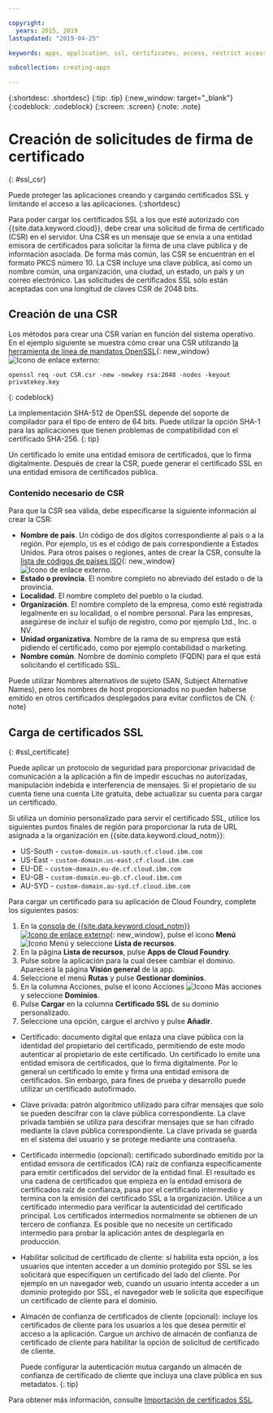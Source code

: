 ```yaml
---

copyright:
  years: 2015, 2019
lastupdated: "2019-04-25"

keywords: apps, application, ssl, certificates, access, restrict access, create, csr, upload, import

subcollection: creating-apps

---
```


{:shortdesc: .shortdesc}
{:tip: .tip}
{:new_window: target="_blank"}
{:codeblock: .codeblock}
{:screen: .screen}
{:note: .note}

# Creación de solicitudes de firma de certificado
{: #ssl_csr}

Puede proteger las aplicaciones creando y cargando certificados SSL y limitando el acceso a las aplicaciones.
{:shortdesc}

Para poder cargar los certificados SSL a los que esté autorizado con {{site.data.keyword.cloud}}, debe crear una solicitud de firma de certificado (CSR) en el servidor. Una CSR es un mensaje que se envía a una entidad emisora de certificados para solicitar la firma de una clave pública
y de información asociada. De forma más común, las CSR se encuentran en el formato PKCS número 10. La CSR incluye una clave pública, así como un nombre común, una organización, una ciudad, un estado, un país y un correo electrónico. Las solicitudes de certificados SSL
sólo están aceptadas con una longitud de claves CSR de 2048 bits.

## Creación de una CSR

Los métodos para crear una CSR varían en función del sistema operativo. En el ejemplo siguiente se muestra cómo crear una CSR utilizando [la herramienta de línea de mandatos OpenSSL](http://www.openssl.org/){: new_window} ![Icono de enlace externo](../icons/launch-glyph.svg "Icono de enlace externo"):

```
openssl req -out CSR.csr -new -newkey rsa:2048 -nodes -keyout privatekey.key
```
{: codeblock}

La implementación SHA-512 de OpenSSL depende del soporte de compilador para el tipo de entero de 64 bits. Puede utilizar la opción SHA-1 para las aplicaciones que tienen problemas de compatibilidad con el certificado SHA-256.
{: tip}

Un certificado lo emite una entidad emisora de certificados, que lo firma digitalmente. Después de crear la CSR, puede generar el certificado SSL en una entidad emisora de certificados pública.

### Contenido necesario de CSR

Para que la CSR sea válida, debe especificarse la siguiente información al crear la CSR:

 * **Nombre de país**. Un código de dos dígitos correspondiente al país o a la región. Por ejemplo, `US` es el código de país correspondiente a Estados Unidos. Para otros países o regiones, antes de crear la CSR, consulte la [lista de códigos de países ISO](https://www.iso.org/obp/ui/#search){: new_window} ![Icono de enlace externo](../icons/launch-glyph.svg "Icono de enlace externo").
 * **Estado o provincia**. El nombre completo no abreviado del estado o de la provincia.
 * **Localidad**. El nombre completo del pueblo o la ciudad.
 * **Organización**. El nombre completo de la empresa, como esté registrada legalmente en su localidad, o el nombre personal. Para las empresas, asegúrese de incluir el sufijo de registro, como por ejemplo Ltd., Inc. o NV.
 * **Unidad organizativa**. Nombre de la rama de su empresa que está pidiendo el certificado, como por ejemplo contabilidad o
marketing.
 * **Nombre común**. Nombre de dominio completo (FQDN) para el que está solicitando el certificado SSL.

Puede utilizar Nombres alternativos de sujeto (SAN, Subject Alternative Names), pero los nombres de host proporcionados no pueden haberse emitido en otros certificados desplegados para evitar conflictos de CN.
{: note}

## Carga de certificados SSL
{: #ssl_certificate}

Puede aplicar un protocolo de seguridad para proporcionar privacidad de comunicación a la aplicación a fin de impedir escuchas no autorizadas, manipulación indebida e interferencia de mensajes. Si el propietario de su cuenta tiene una cuenta Lite gratuita, debe actualizar su cuenta para cargar un certificado.

Si utiliza un dominio personalizado para servir el certificado SSL, utilice los siguientes puntos finales de región para proporcionar la ruta de URL asignada a la organización en {{site.data.keyword.cloud_notm}}:

* US-South - `custom-domain.us-south.cf.cloud.ibm.com`
* US-East - `custom-domain.us-east.cf.cloud.ibm.com`
* EU-DE - `custom-domain.eu-de.cf.cloud.ibm.com`
* EU-GB - `custom-domain.eu-gb.cf.cloud.ibm.com`
* AU-SYD - `custom-domain.au-syd.cf.cloud.ibm.com`

Para cargar un certificado para su aplicación de Cloud Foundry, complete los siguientes pasos:

1. En la [consola de {{site.data.keyword.cloud_notm}} ![Icono de enlace externo](../icons/launch-glyph.svg "Icono de enlace externo")](https://{DomainName}){: new_window}, pulse el icono **Menú** ![Icono Menú](../icons/icon_hamburger.svg) y seleccione **Lista de recursos**.
2. En la página **Lista de recursos**, pulse **Apps de Cloud Foundry**.
3. Pulse sobre la aplicación para la cual desee cambiar el dominio. Aparecerá la página **Visión general** de la app.
4. Seleccione el menú **Rutas** y pulse **Gestionar dominios**.
5. En la columna Acciones, pulse el icono Acciones ![Icono Más acciones](../icons/action-menu-icon.svg) y seleccione
**Dominios**.
6. Pulse **Cargar** en la columna **Certificado SSL** de su dominio personalizado.
7. Seleccione una opción, cargue el archivo y pulse **Añadir**.
  
  * Certificado: documento digital que enlaza una clave pública con la identidad del propietario
del certificado, permitiendo de este modo autenticar al propietario de este certificado. Un certificado lo emite una entidad emisora de certificados, que lo firma digitalmente. Por lo general un certificado lo emite y firma una entidad emisora de certificados. Sin embargo, para fines de prueba y desarrollo puede utilizar un certificado autofirmado.
  * Clave privada: patrón algorítmico utilizado para cifrar mensajes que solo se pueden descifrar con la clave pública correspondiente. La clave privada también se utiliza para descifrar mensajes que se han cifrado mediante la clave pública correspondiente. La clave privada se guarda en el sistema del usuario y se
protege mediante una contraseña.
  * Certificado intermedio (opcional): certificado subordinado emitido por la entidad emisora de certificados (CA) raíz de confianza específicamente para emitir certificados del servidor de la entidad final. El resultado es una cadena de certificados que empieza en la entidad emisora de certificados raíz de confianza, pasa por el certificado intermedio y termina con la emisión del certificado SSL a la organización. Utilice a un certificado intermedio para verificar la autenticidad del certificado principal. Los certificados intermedios normalmente se obtienen de un tercero de confianza. Es posible que no necesite un certificado intermedio para probar la aplicación antes de desplegarla en producción.
  * Habilitar solicitud de certificado de cliente: si habilita esta opción, a los usuarios que intenten acceder a un dominio protegido por SSL se les solicitará que especifiquen un certificado del lado del cliente. Por ejemplo en un navegador web, cuando un usuario intenta acceder a un dominio protegido por SSL, el navegador web le solicita que especifique un certificado de cliente para el dominio.   
  * Almacén de confianza de certificados de cliente (opcional): incluye los certificados de cliente para los usuarios a los que desea permitir el acceso a la aplicación. Cargue un archivo de almacén de confianza de certificado de cliente para habilitar la opción de solicitud de certificado de cliente.
  
    Puede configurar la autenticación mutua cargando un almacén de confianza de certificado de cliente que incluya una clave pública en sus metadatos.
    {: tip}

Para obtener más información, consulte [Importación de certificados SSL](/docs/ssl-certificates?topic=ssl-certificates-importing-ssl-certificates).
